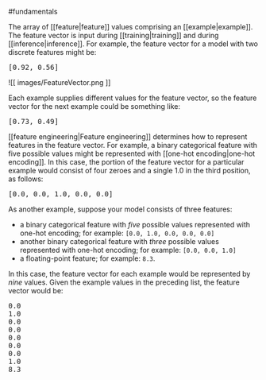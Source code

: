 #fundamentals

The array of [[feature|feature]] values comprising an
[[example|example]]. The feature vector is input during
[[training|training]] and during [[inference|inference]].
For example, the feature vector for a model with two discrete features
might be:

<pre class="prettyprint" translate="no" dir="ltr">
[0.92, 0.56]
</pre>


![[ images/FeatureVector.png ]]


Each example supplies different values for the feature vector, so the
feature vector for the next example could be something like:

<pre class="prettyprint" translate="no" dir="ltr">
[0.73, 0.49]
</pre>

[[feature engineering|Feature engineering]] determines how to represent
features in the feature vector. For example, a binary categorical feature with
five possible values might be represented with
[[one-hot encoding|one-hot encoding]]. In this case, the portion of the
feature vector for a particular example would consist of four zeroes and
a single 1.0 in the third position, as follows:

<pre translate="no" dir="ltr">
[0.0, 0.0, 1.0, 0.0, 0.0]
</pre>

As another example, suppose your model consists of three features:

<ul>
<li>a binary categorical feature with <em>five</em> possible values represented with
one-hot encoding; for example: <code translate="no" dir="ltr">[0.0, 1.0, 0.0, 0.0, 0.0]</code></li>
<li>another binary categorical feature with <em>three</em> possible values represented
with one-hot encoding; for example: <code translate="no" dir="ltr">[0.0, 0.0, 1.0]</code></li>
<li>a floating-point feature; for example: <code translate="no" dir="ltr">8.3</code>.</li>
</ul>

In this case, the feature vector for each example would be represented
by <em>nine</em> values. Given the example values in the preceding list, the
feature vector would be:

<pre translate="no" dir="ltr">
0.0
1.0
0.0
0.0
0.0
0.0
0.0
1.0
8.3
</pre>

